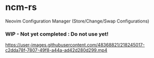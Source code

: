# ncm-rs

Neovim Configuration Manager (Store/Change/Swap Configurations)

### WIP - Not yet completed : Do not use yet!


https://user-images.githubusercontent.com/48368821/218245017-c2dda78f-7807-49f8-a44a-ad42d280d299.mp4

